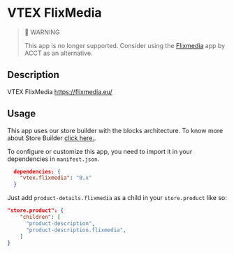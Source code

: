# VTEX FlixMedia

> 🚧 WARNING
> 
> This app is no longer supported. Consider using the [Flixmedia](https://apps.vtex.com/acupula-flixmedia/p) app by ACCT as an alternative.

## Description
VTEX FlixMedia
https://flixmedia.eu/

## Usage

This app uses our store builder with the blocks architecture. To know more about Store Builder [click here.](https://help.vtex.com/en/tutorial/understanding-storebuilder-and-stylesbuilder#structuring-and-configuring-our-store-with-object-object).

To configure or customize this app, you need to import it in your dependencies in `manifest.json`.

```json
  dependencies: {
    "vtex.flixmedia": "0.x"
  }
```

Just add `product-details.flixmedia` as a child in your `store.product` like so:

```json
"store.product": {
    "children": [
      "product-description",
      "product-description.flixmedia",
    ]
}
```
